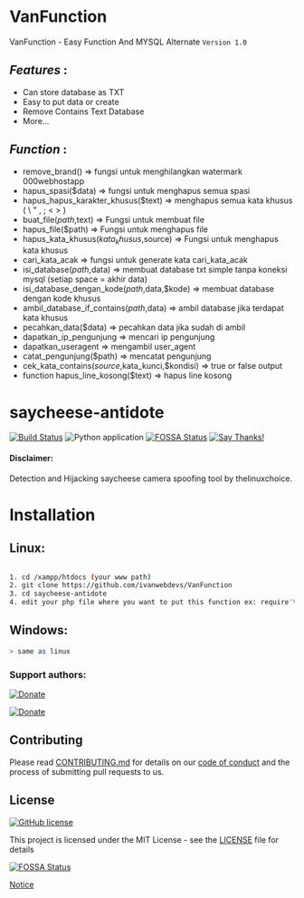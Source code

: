 # VanFunction
VanFunction - Easy Function And MYSQL Alternate
`Version 1.0`


## _*Features*_ : 
- Can store database as TXT
- Easy to put data or create
- Remove Contains Text Database
- More...


## _*Function*_ : 


- remove_brand() => fungsi untuk menghilangkan watermark 000webhostapp
- hapus_spasi($data) => fungsi untuk menghapus semua spasi
- hapus_hapus_karakter_khusus($text) => menghapus semua kata khusus ( \ " , ; < > )
- buat_file($path,$text) => Fungsi untuk membuat file
- hapus_file($path) => Fungsi untuk menghapus file
- hapus_kata_khusus($kata_khusus,$source) => Fungsi untuk menghapus kata khusus
- cari_kata_acak => fungsi untuk generate kata cari_kata_acak
- isi_database($path,$data) => membuat database txt simple tanpa koneksi mysql (setiap space = akhir data)
- isi_database_dengan_kode($path,$data,$kode) => membuat database dengan kode khusus
- ambil_database_if_contains($path,$data) => ambil database jika terdapat kata khusus
- pecahkan_data($data) => pecahkan data jika sudah di ambil 
- dapatkan_ip_pengunjung => mencari ip pengunjung
- dapatkan_useragent => mengambil user_agent
- catat_pengunjung($path) => mencatat pengunjung
- cek_kata_contains($source,$kata_kunci,$kondisi) => true or false output
- function hapus_line_kosong($text) => hapus line kosong



# saycheese-antidote

[![Build Status](https://travis-ci.com/0x0is1/saycheese-antidote.svg?branch=master)](https://travis-ci.com/StrinTH/saycheese-antidote) 
![Python application](https://github.com/0x0is1/saycheese-antidote/workflows/Python%20application/badge.svg)
[![FOSSA Status](https://app.fossa.com/api/projects/git%2Bgithub.com%2F0x0is1%2Fsaycheese-antidote.svg?type=shield)](https://app.fossa.com/projects/git%2Bgithub.com%2F0x0is1%2Fsaycheese-antidote?ref=badge_shield)
[![Say Thanks!](https://img.shields.io/badge/Say%20Thanks-!-1EAEDB.svg)](https://saythanks.io/to/0x0is1off@gmail.com)

#### Disclaimer:

Detection and Hijacking saycheese camera spoofing tool by thelinuxchoice.

# Installation
## Linux:

```sh

1. cd /xampp/htdocs (your www path)
2. git clone https://github.com/ivanwebdevs/VanFunction
3. cd saycheese-antidote
4. edit your php file where you want to put this function ex: require'VanFunction/vanfunction.php'


```
## Windows:

```sh
> same as linux
```

### **Support authors**:

[![Donate](./assets/default-pink.png)](https://www.buymeacoffee.com/6dciIwk)

[![Donate](./assets/-460.png)](https://paypal.me/0x0is1?locale.x=en_GB)


## Contributing

Please read [CONTRIBUTING.md](CONTRIBUTING.md) for details on our [code of conduct](CODE_OF_CONDUCT.md) and the process of submitting pull requests to us.

## License 
[![GitHub license](https://img.shields.io/github/license/0x0is1/saycheese-antidote)](https://github.com/0x0is1/saycheese-antidote/blob/master/LICENSE)

This project is licensed under the MIT License - see the [LICENSE](LICENSE) file for details

[![FOSSA Status](https://app.fossa.io/api/projects/git%2Bgithub.com%2F0x0is1%2Fsaycheese-antidote.svg?type=large)](https://app.fossa.io/projects/git%2Bgithub.com%2F0x0is1%2Fsaycheese-antidote?ref=badge_large)

<a href="NOTICE.md">Notice</a>
